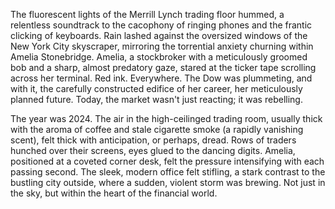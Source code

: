 The fluorescent lights of the Merrill Lynch trading floor hummed, a relentless soundtrack to the cacophony of ringing phones and the frantic clicking of keyboards.  Rain lashed against the oversized windows of the New York City skyscraper, mirroring the torrential anxiety churning within Amelia Stonebridge.  Amelia, a stockbroker with a meticulously groomed bob and a sharp, almost predatory gaze, stared at the ticker tape scrolling across her terminal.  Red ink.  Everywhere.  The Dow was plummeting, and with it, the carefully constructed edifice of her career, her meticulously planned future.  Today, the market wasn't just reacting; it was rebelling.

The year was 2024.  The air in the high-ceilinged trading room, usually thick with the aroma of coffee and stale cigarette smoke (a rapidly vanishing scent), felt thick with anticipation, or perhaps, dread.  Rows of traders hunched over their screens, eyes glued to the dancing digits.  Amelia, positioned at a coveted corner desk, felt the pressure intensifying with each passing second. The sleek, modern office felt stifling, a stark contrast to the bustling city outside, where a sudden, violent storm was brewing.  Not just in the sky, but within the heart of the financial world.

